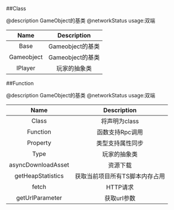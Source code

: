 ##Class

@description GameObject的基类
@networkStatus usage:双端

| Name | Description |
| :---: | :-----------: |
| Base | Gameobject的基类 |
| Gameobject | Gameobject的基类 |
| IPlayer | 玩家的抽象类 |

##Function

@description GameObject的基类
@networkStatus usage:双端

| Name | Description |
| :---: | :-----------: |
| Class | 将声明为class |
| Function | 函数支持Rpc调用 |
| Property | 类型支持属性同步 |
| Type | 玩家的抽象类 |
| asyncDownloadAsset | 资源下载 |
| getHeapStatistics | 获取当前项目所有TS脚本内存占用 |
| fetch | HTTP请求 |
| getUrlParameter | 获取url参数 |
